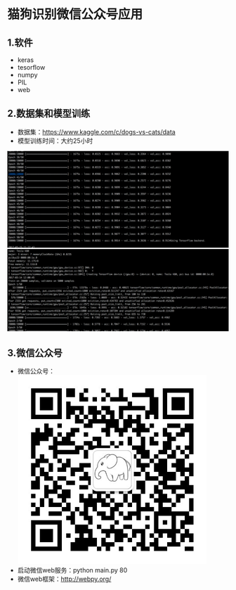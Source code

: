 # 猫狗识别微信公众号应用


## 1.软件
* keras
* tesorflow
* numpy
* PIL
* web

## 2.数据集和模型训练
* 数据集：https://www.kaggle.com/c/dogs-vs-cats/data
* 模型训练时间：大约25小时

![](https://github.com/william-developer/machine-learning/blob/master/projects_cn/dog_vs_cat/image/1.png)  
![](https://github.com/william-developer/machine-learning/blob/master/projects_cn/dog_vs_cat/image/2.png)  


## 3.微信公众号
* 微信公众号：
![](https://github.com/william-developer/machine-learning/blob/master/projects_cn/dog_vs_cat/image/tx.jpg)
* 启动微信web服务：python main.py 80
* 微信web框架：http://webpy.org/


